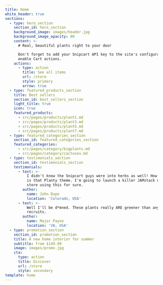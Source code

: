 ```yaml
---
title: Home
white_header: true
sections:
  - type: hero_section
    section_id: hero_section
    background_image: images/header.jpg
    background_image_opacity: 80
    content: >-
      # Real, beautiful plants right to your door

      Don't forget to add your Snipcart API key to the site's configuration to
      enable Cart actions.
    actions:
      - type: action
        title: See all items
        url: /store
        style: primary
        arrow: true
  - type: featured_products_section
    title: Best sellers
    section_id: best_sellers_section
    light_title: true
    icon: true
    featured_products:
      - src/pages/products/plant1.md
      - src/pages/products/plant3.md
      - src/pages/products/plant5.md
      - src/pages/products/plant7.md
  - type: featured_categories_section
    section_id: featured_categories_section
    featured_categories:
      - src/pages/category/bigplants.md
      - src/pages/category/cactuses.md
  - type: testimonials_section
    section_id: testimonials_section
    testimonials:
      - text: >-
          I didn't know the Snipcart guys were into herbs as well! How beautiful
          is that Planty theme. I'm going to launch a killer JAMstack e-commerce
          store using this for sure.
        author:
          name: John Dope
          location: 'Colorado, USA'
      - text: >-
          Well I'll be d*mned. These plants really ARE greener than any of my
          recruits.
        author:
          name: Major Payne
          location: 'VA, USA'
  - type: promotion_section
    section_id: promotion_section
    title: A new home interior for summer
    subtitle: from $149.99
    image: images/promo.jpg
    cta:
      type: action
      title: Discover
      url: /store
      style: secondary
template: home
---
```


